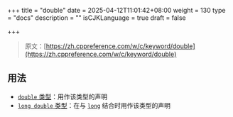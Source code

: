 +++
title = "double"
date = 2025-04-12T11:01:42+08:00
weight = 130
type = "docs"
description = ""
isCJKLanguage = true
draft = false

+++

> 原文：[https://zh.cppreference.com/w/c/keyword/double](https://zh.cppreference.com/w/c/keyword/double)

## 用法

- [`double` 类型](https://zh.cppreference.com/w/c/language/types)：用作该类型的声明
- [`long double` 类型](https://zh.cppreference.com/w/c/language/types)：在与 [`long`](https://zh.cppreference.com/w/c/keyword/long) 结合时用作该类型的声明